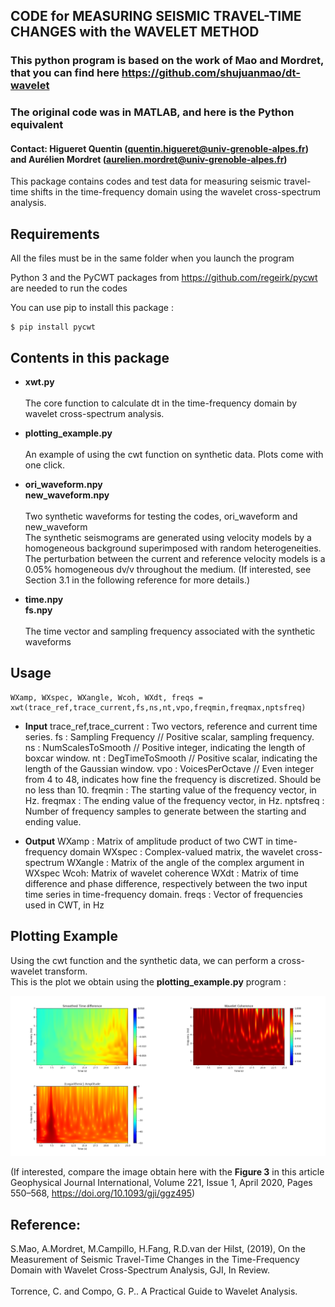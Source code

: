 
## CODE for MEASURING SEISMIC TRAVEL-TIME CHANGES with the WAVELET METHOD
### This python program is based on the work of Mao and Mordret, that you can find here https://github.com/shujuanmao/dt-wavelet
### The original code was in MATLAB, and here is the Python equivalent
#### Contact: Higueret Quentin (quentin.higueret@univ-grenoble-alpes.fr) and Aurélien Mordret (aurelien.mordret@univ-grenoble-alpes.fr)

This package contains codes and test data for measuring seismic travel-time shifts in the time-frequency domain using the wavelet cross-spectrum analysis. 
## Requirements
All the files must be in the same folder when you launch the program

Python 3 and the PyCWT packages from https://github.com/regeirk/pycwt are needed to run the codes

You can use pip to install this package :

    $ pip install pycwt

## Contents in this package

* **xwt.py** <br/><br/>
  The core function to calculate dt in the time-frequency domain by wavelet cross-spectrum analysis.

* **plotting_example.py** <br/><br/>
  An example of using the cwt function on synthetic data. Plots come with one click.

* **ori_waveform.npy** <br/>
  **new_waveform.npy** <br/><br/>
  Two synthetic waveforms for testing the codes, ori_waveform and new_waveform <br/>
  The synthetic seismograms are generated using velocity models by a homogeneous background superimposed with random heterogeneities.<br/>
  The perturbation between the current and reference velocity models is a 0.05% homogeneous dv/v throughout the medium. (If interested, see Section 3.1 in the following reference for more details.)
    
* **time.npy**<br/>
  **fs.npy** <br/><br/>
  The time vector and sampling frequency associated with the synthetic waveforms
  
## Usage
```
WXamp, WXspec, WXangle, Wcoh, WXdt, freqs = xwt(trace_ref,trace_current,fs,ns,nt,vpo,freqmin,freqmax,nptsfreq)
```
* **Input** 
  trace_ref,trace_current : Two vectors, reference and current time series.
  fs : Sampling Frequency // Positive scalar, sampling frequency.
  ns : NumScalesToSmooth // Positive integer, indicating the length of boxcar window.
  nt : DegTimeToSmooth // Positive scalar, indicating the length of the Gaussian window.
  vpo : VoicesPerOctave //  Even integer from 4 to 48, indicates how fine the frequency is discretized.
                             Should be no less than 10.
  freqmin : The starting value of the frequency vector, in Hz.
  freqmax : The ending value of the frequency vector, in Hz.
  nptsfreq : Number of frequency samples to generate between the starting and ending value.

* **Output**
  WXamp : Matrix of amplitude product of two CWT in time-frequency domain
  WXspec : Complex-valued matrix, the wavelet cross-spectrum
  WXangle : Matrix of the angle of the complex argument in WXspec
  Wcoh: Matrix of wavelet coherence
  WXdt : Matrix of time difference and phase difference, respectively
         between the two input time series in time-frequency domain.
  freqs : Vector of frequencies used in CWT, in Hz
  
## Plotting Example

Using the cwt function and the synthetic data, we can perform a cross-wavelet transform. <br/>
This is the plot we obtain using the **plotting_example.py** program :

<p align="center">
  <img src="./img/plotting_example.png" alt="Size Limit CLI" width="738">
</p>

(If interested, compare the image obtain here with the **Figure 3** in this article Geophysical Journal International, Volume 221, Issue 1, April 2020, Pages 550–568, https://doi.org/10.1093/gji/ggz495)

## Reference: 
S.Mao, A.Mordret, M.Campillo, H.Fang, R.D.van der Hilst, (2019), On the Measurement of Seismic Travel-Time Changes in the Time-Frequency Domain with Wavelet Cross-Spectrum Analysis, GJI, In Review.<br/><br/>
Torrence, C. and Compo, G. P.. A Practical Guide to Wavelet Analysis.


